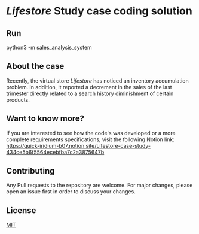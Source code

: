 # *Lifestore* Study case coding solution

## Run
python3 -m sales_analysis_system

## About the case
Recently, the virtual store *Lifestore* has noticed an inventory accumulation problem. In addition, it reported a decrement in the sales of the last trimester directly related to a search history diminishment of certain products.

## Want to know more?
If you are interested to see how the code's was developed or a more complete requirements specifications, visit the following Notion link:
https://quick-iridium-b07.notion.site/Lifestore-case-study-434ce5b6f5564ecebfba7c2a3875647b 

## Contributing
Any Pull requests to the repository are welcome. For major changes, please open an issue first in order to discuss your changes. 

## License
[MIT](https://choosealicense.com/licenses/mit/)

